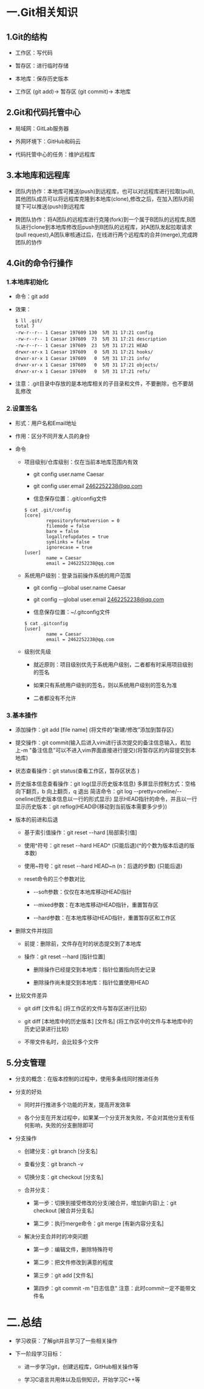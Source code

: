 # 一.Git相关知识

## 1.Git的结构

+ 工作区：写代码

+ 暂存区：进行临时存储

+ 本地库：保存历史版本

+ 工作区 (git add)-> 暂存区 (git commit)-> 本地库

## 2.Git和代码托管中心

+ 局域网：GitLab服务器

+ 外网环境下：GitHub和码云

+ 代码托管中心的任务：维护远程库

## 3.本地库和远程库

+ 团队内协作：本地库可推送(push)到远程库，也可以对远程库进行拉取(pull),其他团队成员可以将远程库克隆到本地库(clone),修改之后，在加入团队的前提下可以推送(push)到远程库

+ 跨团队协作：将A团队的远程库进行克隆(fork)到一个属于B团队的远程库,B团队进行clone到本地库修改后push到B团队的远程库，对A团队发起拉取请求(pull request),A团队审核通过后，在线进行两个远程库的合并(merge),完成跨团队的协作

## 4.Git的命令行操作

### 1.本地库初始化

+ 命令：git add
+ 效果：

  ```
  $ ll .git/
  total 7
  -rw-r--r-- 1 Caesar 197609 130  5月 31 17:21 config
  -rw-r--r-- 1 Caesar 197609  73  5月 31 17:21 description
  -rw-r--r-- 1 Caesar 197609  23  5月 31 17:21 HEAD
  drwxr-xr-x 1 Caesar 197609   0  5月 31 17:21 hooks/
  drwxr-xr-x 1 Caesar 197609   0  5月 31 17:21 info/
  drwxr-xr-x 1 Caesar 197609   0  5月 31 17:21 objects/
  drwxr-xr-x 1 Caesar 197609   0  5月 31 17:21 refs/

  ```

+ 注意：.git目录中存放的是本地库相关的子目录和文件，不要删除，也不要胡乱修改

### 2.设置签名

+ 形式：用户名和Email地址

+ 作用：区分不同开发人员的身份

+ 命令

    - 项目级别/仓库级别：仅在当前本地库范围内有效

        * git config user.name Caesar

        * git config user.email 2462252238@qq.com

        * 信息保存位置：.git/config文件

        ```
        $ cat .git/config
        [core]
                repositoryformatversion = 0
                filemode = false
                bare = false
                logallrefupdates = true
                symlinks = false
                ignorecase = true
        [user]
                name = Caesar
                email = 2462252238@qq.com
        ```

    - 系统用户级别：登录当前操作系统的用户范围

        * git config --global user.name Caesar

        * git config --global user.email 2462252238@qq.com

        * 信息保存位置：~/.gitconfig文件

        ```
        $ cat .gitconfig
        [user]
                name = Caesar
                email = 2462252238@qq.com
        ```

    - 级别优先级

        * 就近原则：项目级别优先于系统用户级别，二者都有时采用项目级别的签名

        * 如果只有系统用户级别的签名，则以系统用户级别的签名为准

        * 二者都没有不允许

### 3.基本操作

+ 添加操作：git add [file name] (将文件的“新建/修改”添加到暂存区)

+ 提交操作：git commit(输入后进入vim进行该次提交的备注信息输入，若加上-m "备注信息"可以不进入vim界面直接进行提交)(将暂存区的内容提交到本地库)

+ 状态查看操作：git status(查看工作区，暂存区状态 )

+ 历史版本信息查看操作：git log(显示历史版本信息)
    多屏显示控制方式：空格向下翻页，b 向上翻页，q 退出
    简洁命令：git log --pretty=oneline/--oneline(历史版本信息以一行的形式显示)
    显示HEAD指针的命令，并且以一行显示历史版本：git reflog(HEAD@{移动到当前版本需要多少步})

+ 版本的前进和后退

    - 基于索引值操作：git reset --hard [局部索引值]

    - 使用^符号：git reset --hard HEAD^ (只能后退)(^的个数为版本后退的版本数)

    - 使用~符号：git reset --hard HEAD~n (n：后退的步数) (只能后退)

    - reset命令的三个参数对比
    
        * --soft参数：仅仅在本地库移动HEAD指针

        * --mixed参数：在本地库移动HEAD指针，重置暂存区

        * --hard参数：在本地库移动HEAD指针，重置暂存区和工作区

+ 删除文件并找回

    - 前提：删除前，文件存在时的状态提交到了本地库

    - 操作：git reset --hard [指针位置]

        * 删除操作已经提交到本地库：指针位置指向历史记录

        * 删除操作尚未提交到本地库：指针位置使用HEAD

+ 比较文件差异

    - git diff [文件名] (将工作区的文件与暂存区进行比较)

    - git diff [本地库中的历史版本] [文件名] (将工作区中的文件与本地库中的历史记录进行比较)

    - 不带文件名时，会比较多个文件

## 5.分支管理

+ 分支的概念：在版本控制的过程中，使用多条线同时推进任务

+ 分支的好处

    - 同时并行推进多个功能的开发，提高开发效率

    - 各个分支在开发过程中，如果某一个分支开发失败，不会对其他分支有任何影响，失败的分支删除即可

+ 分支操作

    - 创建分支：git branch [分支名]

    - 查看分支：git branch -v

    - 切换分支：git checkout [分支名]

    - 合并分支：

        * 第一步：切换到接受修改的分支(被合并，增加新内容)上：git checkout [被合并分支名]

        * 第二步：执行merge命令：git merge [有新内容分支名]

    - 解决分支合并时的冲突问题

        * 第一步：编辑文件，删除特殊符号

        * 第二步：把文件修改到满意的程度

        * 第三步：git add [文件名]

        * 第四步：git commit -m "日志信息"
        注意：此时commit一定不能带文件名


# 二.总结

+ 学习收获：了解git并且学习了一些相关操作

+ 下一阶段学习目标：

    - 进一步学习git，创建远程库，GitHub相关操作等

    - 学习C语言共用体以及后侧知识，开始学习C++等
